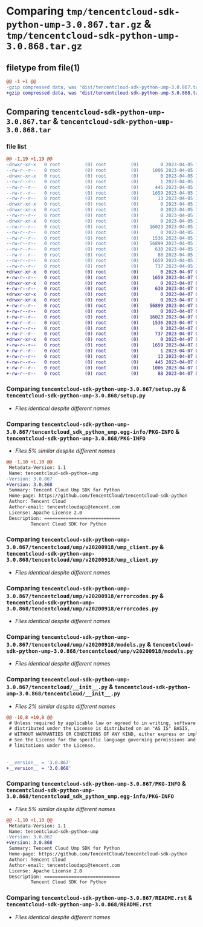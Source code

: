 # Comparing `tmp/tencentcloud-sdk-python-ump-3.0.867.tar.gz` & `tmp/tencentcloud-sdk-python-ump-3.0.868.tar.gz`

## filetype from file(1)

```diff
@@ -1 +1 @@
-gzip compressed data, was "dist/tencentcloud-sdk-python-ump-3.0.867.tar", last modified: Wed Apr  5 16:59:53 2023, max compression
+gzip compressed data, was "dist/tencentcloud-sdk-python-ump-3.0.868.tar", last modified: Fri Apr  7 01:04:39 2023, max compression
```

## Comparing `tencentcloud-sdk-python-ump-3.0.867.tar` & `tencentcloud-sdk-python-ump-3.0.868.tar`

### file list

```diff
@@ -1,19 +1,19 @@
-drwxr-xr-x   0 root         (0) root         (0)        0 2023-04-05 16:59:53.000000 tencentcloud-sdk-python-ump-3.0.867/
--rw-r--r--   0 root         (0) root         (0)     1006 2023-04-05 16:59:53.000000 tencentcloud-sdk-python-ump-3.0.867/setup.py
-drwxr-xr-x   0 root         (0) root         (0)        0 2023-04-05 16:59:53.000000 tencentcloud-sdk-python-ump-3.0.867/tencentcloud_sdk_python_ump.egg-info/
--rw-r--r--   0 root         (0) root         (0)        1 2023-04-05 16:59:53.000000 tencentcloud-sdk-python-ump-3.0.867/tencentcloud_sdk_python_ump.egg-info/dependency_links.txt
--rw-r--r--   0 root         (0) root         (0)      445 2023-04-05 16:59:53.000000 tencentcloud-sdk-python-ump-3.0.867/tencentcloud_sdk_python_ump.egg-info/SOURCES.txt
--rw-r--r--   0 root         (0) root         (0)     1659 2023-04-05 16:59:53.000000 tencentcloud-sdk-python-ump-3.0.867/tencentcloud_sdk_python_ump.egg-info/PKG-INFO
--rw-r--r--   0 root         (0) root         (0)       13 2023-04-05 16:59:53.000000 tencentcloud-sdk-python-ump-3.0.867/tencentcloud_sdk_python_ump.egg-info/top_level.txt
-drwxr-xr-x   0 root         (0) root         (0)        0 2023-04-05 16:59:53.000000 tencentcloud-sdk-python-ump-3.0.867/tencentcloud/
-drwxr-xr-x   0 root         (0) root         (0)        0 2023-04-05 16:59:53.000000 tencentcloud-sdk-python-ump-3.0.867/tencentcloud/ump/
--rw-r--r--   0 root         (0) root         (0)        0 2023-04-05 16:59:53.000000 tencentcloud-sdk-python-ump-3.0.867/tencentcloud/ump/__init__.py
-drwxr-xr-x   0 root         (0) root         (0)        0 2023-04-05 16:59:53.000000 tencentcloud-sdk-python-ump-3.0.867/tencentcloud/ump/v20200918/
--rw-r--r--   0 root         (0) root         (0)    16023 2023-04-05 16:59:53.000000 tencentcloud-sdk-python-ump-3.0.867/tencentcloud/ump/v20200918/ump_client.py
--rw-r--r--   0 root         (0) root         (0)        0 2023-04-05 16:59:53.000000 tencentcloud-sdk-python-ump-3.0.867/tencentcloud/ump/v20200918/__init__.py
--rw-r--r--   0 root         (0) root         (0)     1536 2023-04-05 16:59:53.000000 tencentcloud-sdk-python-ump-3.0.867/tencentcloud/ump/v20200918/errorcodes.py
--rw-r--r--   0 root         (0) root         (0)    56899 2023-04-05 16:59:53.000000 tencentcloud-sdk-python-ump-3.0.867/tencentcloud/ump/v20200918/models.py
--rw-r--r--   0 root         (0) root         (0)      630 2023-04-05 16:59:53.000000 tencentcloud-sdk-python-ump-3.0.867/tencentcloud/__init__.py
--rw-r--r--   0 root         (0) root         (0)       88 2023-04-05 16:59:53.000000 tencentcloud-sdk-python-ump-3.0.867/setup.cfg
--rw-r--r--   0 root         (0) root         (0)     1659 2023-04-05 16:59:53.000000 tencentcloud-sdk-python-ump-3.0.867/PKG-INFO
--rw-r--r--   0 root         (0) root         (0)      737 2023-04-05 16:59:53.000000 tencentcloud-sdk-python-ump-3.0.867/README.rst
+drwxr-xr-x   0 root         (0) root         (0)        0 2023-04-07 01:04:39.000000 tencentcloud-sdk-python-ump-3.0.868/
+-rw-r--r--   0 root         (0) root         (0)     1659 2023-04-07 01:04:39.000000 tencentcloud-sdk-python-ump-3.0.868/PKG-INFO
+drwxr-xr-x   0 root         (0) root         (0)        0 2023-04-07 01:04:39.000000 tencentcloud-sdk-python-ump-3.0.868/tencentcloud/
+-rw-r--r--   0 root         (0) root         (0)      630 2023-04-07 01:04:39.000000 tencentcloud-sdk-python-ump-3.0.868/tencentcloud/__init__.py
+drwxr-xr-x   0 root         (0) root         (0)        0 2023-04-07 01:04:39.000000 tencentcloud-sdk-python-ump-3.0.868/tencentcloud/ump/
+drwxr-xr-x   0 root         (0) root         (0)        0 2023-04-07 01:04:39.000000 tencentcloud-sdk-python-ump-3.0.868/tencentcloud/ump/v20200918/
+-rw-r--r--   0 root         (0) root         (0)    56899 2023-04-07 01:04:39.000000 tencentcloud-sdk-python-ump-3.0.868/tencentcloud/ump/v20200918/models.py
+-rw-r--r--   0 root         (0) root         (0)        0 2023-04-07 01:04:39.000000 tencentcloud-sdk-python-ump-3.0.868/tencentcloud/ump/v20200918/__init__.py
+-rw-r--r--   0 root         (0) root         (0)    16023 2023-04-07 01:04:39.000000 tencentcloud-sdk-python-ump-3.0.868/tencentcloud/ump/v20200918/ump_client.py
+-rw-r--r--   0 root         (0) root         (0)     1536 2023-04-07 01:04:39.000000 tencentcloud-sdk-python-ump-3.0.868/tencentcloud/ump/v20200918/errorcodes.py
+-rw-r--r--   0 root         (0) root         (0)        0 2023-04-07 01:04:39.000000 tencentcloud-sdk-python-ump-3.0.868/tencentcloud/ump/__init__.py
+-rw-r--r--   0 root         (0) root         (0)      737 2023-04-07 01:04:39.000000 tencentcloud-sdk-python-ump-3.0.868/README.rst
+drwxr-xr-x   0 root         (0) root         (0)        0 2023-04-07 01:04:39.000000 tencentcloud-sdk-python-ump-3.0.868/tencentcloud_sdk_python_ump.egg-info/
+-rw-r--r--   0 root         (0) root         (0)     1659 2023-04-07 01:04:39.000000 tencentcloud-sdk-python-ump-3.0.868/tencentcloud_sdk_python_ump.egg-info/PKG-INFO
+-rw-r--r--   0 root         (0) root         (0)        1 2023-04-07 01:04:39.000000 tencentcloud-sdk-python-ump-3.0.868/tencentcloud_sdk_python_ump.egg-info/dependency_links.txt
+-rw-r--r--   0 root         (0) root         (0)       13 2023-04-07 01:04:39.000000 tencentcloud-sdk-python-ump-3.0.868/tencentcloud_sdk_python_ump.egg-info/top_level.txt
+-rw-r--r--   0 root         (0) root         (0)      445 2023-04-07 01:04:39.000000 tencentcloud-sdk-python-ump-3.0.868/tencentcloud_sdk_python_ump.egg-info/SOURCES.txt
+-rw-r--r--   0 root         (0) root         (0)     1006 2023-04-07 01:04:39.000000 tencentcloud-sdk-python-ump-3.0.868/setup.py
+-rw-r--r--   0 root         (0) root         (0)       88 2023-04-07 01:04:39.000000 tencentcloud-sdk-python-ump-3.0.868/setup.cfg
```

### Comparing `tencentcloud-sdk-python-ump-3.0.867/setup.py` & `tencentcloud-sdk-python-ump-3.0.868/setup.py`

 * *Files identical despite different names*

### Comparing `tencentcloud-sdk-python-ump-3.0.867/tencentcloud_sdk_python_ump.egg-info/PKG-INFO` & `tencentcloud-sdk-python-ump-3.0.868/PKG-INFO`

 * *Files 5% similar despite different names*

```diff
@@ -1,10 +1,10 @@
 Metadata-Version: 1.1
 Name: tencentcloud-sdk-python-ump
-Version: 3.0.867
+Version: 3.0.868
 Summary: Tencent Cloud Ump SDK for Python
 Home-page: https://github.com/TencentCloud/tencentcloud-sdk-python
 Author: Tencent Cloud
 Author-email: tencentcloudapi@tencent.com
 License: Apache License 2.0
 Description: ============================
         Tencent Cloud SDK for Python
```

### Comparing `tencentcloud-sdk-python-ump-3.0.867/tencentcloud/ump/v20200918/ump_client.py` & `tencentcloud-sdk-python-ump-3.0.868/tencentcloud/ump/v20200918/ump_client.py`

 * *Files identical despite different names*

### Comparing `tencentcloud-sdk-python-ump-3.0.867/tencentcloud/ump/v20200918/errorcodes.py` & `tencentcloud-sdk-python-ump-3.0.868/tencentcloud/ump/v20200918/errorcodes.py`

 * *Files identical despite different names*

### Comparing `tencentcloud-sdk-python-ump-3.0.867/tencentcloud/ump/v20200918/models.py` & `tencentcloud-sdk-python-ump-3.0.868/tencentcloud/ump/v20200918/models.py`

 * *Files identical despite different names*

### Comparing `tencentcloud-sdk-python-ump-3.0.867/tencentcloud/__init__.py` & `tencentcloud-sdk-python-ump-3.0.868/tencentcloud/__init__.py`

 * *Files 2% similar despite different names*

```diff
@@ -10,8 +10,8 @@
 # Unless required by applicable law or agreed to in writing, software
 # distributed under the License is distributed on an "AS IS" BASIS,
 # WITHOUT WARRANTIES OR CONDITIONS OF ANY KIND, either express or implied.
 # See the License for the specific language governing permissions and
 # limitations under the License.
 
 
-__version__ = '3.0.867'
+__version__ = '3.0.868'
```

### Comparing `tencentcloud-sdk-python-ump-3.0.867/PKG-INFO` & `tencentcloud-sdk-python-ump-3.0.868/tencentcloud_sdk_python_ump.egg-info/PKG-INFO`

 * *Files 5% similar despite different names*

```diff
@@ -1,10 +1,10 @@
 Metadata-Version: 1.1
 Name: tencentcloud-sdk-python-ump
-Version: 3.0.867
+Version: 3.0.868
 Summary: Tencent Cloud Ump SDK for Python
 Home-page: https://github.com/TencentCloud/tencentcloud-sdk-python
 Author: Tencent Cloud
 Author-email: tencentcloudapi@tencent.com
 License: Apache License 2.0
 Description: ============================
         Tencent Cloud SDK for Python
```

### Comparing `tencentcloud-sdk-python-ump-3.0.867/README.rst` & `tencentcloud-sdk-python-ump-3.0.868/README.rst`

 * *Files identical despite different names*

